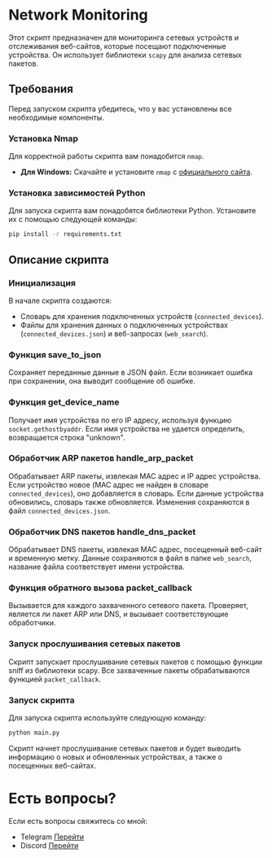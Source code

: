 # Network Monitoring

Этот скрипт предназначен для мониторинга сетевых устройств и отслеживания веб-сайтов, которые посещают подключенные устройства. Он использует библиотеки `scapy` для анализа сетевых пакетов.

## Требования

Перед запуском скрипта убедитесь, что у вас установлены все необходимые компоненты.

### Установка Nmap

Для корректной работы скрипта вам понадобится `nmap`.

- **Для Windows:**
  Скачайте и установите `nmap` с [официального сайта](https://nmap.org/download.html).

### Установка зависимостей Python
Для запуска скрипта вам понадобятся библиотеки Python. Установите их с помощью следующей команды:

```bash
pip install -r requirements.txt
```

## Описание скрипта
### Инициализация
В начале скрипта создаются:

- Словарь для хранения подключенных устройств (`connected_devices`).
- Файлы для хранения данных о подключенных устройствах (`connected_devices.json`) и веб-запросах (`web_search`).

### Функция save_to_json
Сохраняет переданные данные в JSON файл. Если возникает ошибка при сохранении, она выводит сообщение об ошибке.

### Функция get_device_name
Получает имя устройства по его IP адресу, используя функцию `socket.gethostbyaddr`. Если имя устройства не удается определить, возвращается строка "unknown".

### Обработчик ARP пакетов handle_arp_packet
Обрабатывает ARP пакеты, извлекая MAC адрес и IP адрес устройства. Если устройство новое (MAC адрес не найден в словаре `connected_devices`), оно добавляется в словарь. Если данные устройства обновились, словарь также обновляется. Изменения сохраняются в файл `connected_devices.json`.

### Обработчик DNS пакетов handle_dns_packet
Обрабатывает DNS пакеты, извлекая MAC адрес, посещенный веб-сайт и временную метку. Данные сохраняются в файл в папке `web_search`, название файла соответствует имени устройства.

### Функция обратного вызова packet_callback
Вызывается для каждого захваченного сетевого пакета. Проверяет, является ли пакет ARP или DNS, и вызывает соответствующие обработчики.

### Запуск прослушивания сетевых пакетов
Скрипт запускает прослушивание сетевых пакетов с помощью функции sniff из библиотеки scapy. Все захваченные пакеты обрабатываются функцией `packet_callback`.

### Запуск скрипта
Для запуска скрипта используйте следующую команду:

```python
python main.py
```
Скрипт начнет прослушивание сетевых пакетов и будет выводить информацию о новых и обновленных устройствах, а также о посещенных веб-сайтах.


# Есть вопросы?
Если есть вопросы свяжитесь со мной:
- Telegram [Перейти](https://t.me/extasia19cm)
- Discord [Перейти](https://discord.com/users/1111941772780777472)
